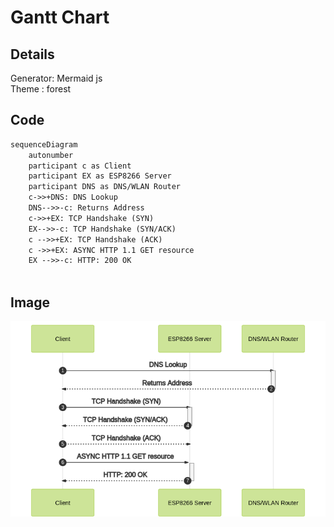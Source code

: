 # Gantt Chart

## Details
Generator: Mermaid js  
Theme : forest 

## Code

```markdown
sequenceDiagram
    autonumber
    participant c as Client
    participant EX as ESP8266 Server
    participant DNS as DNS/WLAN Router
    c->>+DNS: DNS Lookup 
    DNS-->>-c: Returns Address
    c->>+EX: TCP Handshake (SYN)
    EX-->>-c: TCP Handshake (SYN/ACK)
    c -->>+EX: TCP Handshake (ACK)
    c ->>+EX: ASYNC HTTP 1.1 GET resource 
    EX -->>-c: HTTP: 200 OK
   
```

## Image

![Sequence Diagram](sequencemjs.png)